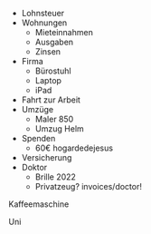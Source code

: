 - Lohnsteuer
- Wohnungen
   - Mieteinnahmen
   - Ausgaben
   - Zinsen
- Firma
   - Bürostuhl
   - Laptop
   - iPad
- Fahrt zur Arbeit
- Umzüge
   - Maler 850
   - Umzug Helm
- Spenden
   - 60€ hogardedejesus
- Versicherung
- Doktor
   - Brille 2022
   - Privatzeug? invoices/doctor!

Kaffeemaschine

Uni



